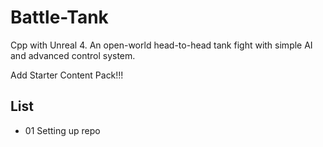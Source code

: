 # Battle-Tank
Cpp with Unreal 4. An open-world head-to-head tank fight with simple AI and advanced control system.

Add Starter Content Pack!!!

## List
* 01 Setting up repo
